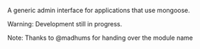 A generic admin interface for applications that use mongoose.

Warning: Development still in progress.

Note: Thanks to @madhums for handing over the module name